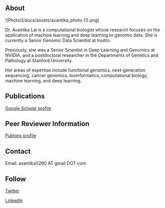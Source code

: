 ## About

![Photo](/docs/assets/avantika_photo (1).png)

Dr. Avantika Lal is a computational biologist whose research focuses on the application of machine learning and deep learning to genomic data. She is currently a Senior Genomic Data Scientist at Insitro.

Previously, she was a Senior Scientist in Deep Learning and Genomics at NVIDIA, and a postdoctoral researcher in the Departments of Genetics and Pathology at Stanford University.

Her areas of expertise include functional genomics, next-generation sequencing, cancer genomics, bioinformatics, computational biology, machine learning, and deep learning.

## Publications
<a href="https://scholar.google.com/citations?user=CLgOCOAAAAAJ">Google Scholar profile</a>

## Peer Reviewer Information
<a href="https://publons.com/researcher/1138815/avantika-lal/peer-review/">Publons profile</a>

## Contact
Email: avantika0290 AT gmail DOT com

## Follow
<a href="https://twitter.com/lal_avantika">Twitter</a>

<a href="https://www.linkedin.com/in/avantikalal/">LinkedIn</a>


